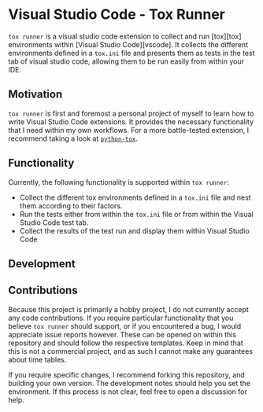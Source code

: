 # Visual Studio Code - Tox Runner

`tox runner` is a visual studio code extension to collect and run [tox][tox] 
environments within [Visual Studio Code][vscode]. It collects the different 
environments defined in a `tox.ini` file and presents them as tests in the test tab 
of visual studio code, allowing them to be run easily from within your IDE.

## Motivation

`tox runner` is first and foremost a personal project of myself to learn how to write 
Visual Studio Code extensions. It provides the necessary functionality that I need 
within my own workflows. For a more battle-tested extension, I recommend taking a look
at [`python-tox`][python-tox].

## Functionality

Currently, the following functionality is supported within `tox runner`:

* Collect the different tox environments defined in a `tox.ini` file and nest them 
   according to their factors.
* Run the tests either from within the `tox.ini` file or from within the Visual Studio
   Code test tab.
* Collect the results of the test run and display them within Visual Studio Code

## Development

## Contributions

Because this project is primarily a hobby project, I do not currently accept any code
contributions. If you require particular functionality that you believe `tox runner`
should support, or if you encountered a bug, I would appreciate issue reports however.
These can be opened on within this repository and should follow the respective 
templates. Keep in mind that this is not a commercial project, and as such I cannot 
make any guarantees about time tables.

If you require specific changes, I recommend forking this repository, and building your
own version. The development notes should help you set the environment. If this process
is not clear, feel free to open a discussion for help.

[python-tox]: https://marketplace.visualstudio.com/items?itemName=the-compiler.python-tox